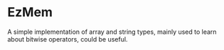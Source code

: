 # EzMem
A simple implementation of array and string types, mainly used to learn about bitwise operators, could be useful.
